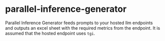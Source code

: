 # parallel-inference-generator
Parallel Inference Generator feeds prompts to your hosted llm endpoints and outputs an excel sheet with the required metrics from the endpoint. It is assumed that the hosted endpoint uses `tgi`.
